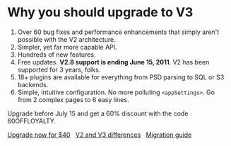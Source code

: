 
# Why you should upgrade to V3

1. Over 60 bug fixes and performance enhancements that simply aren't possible with the V2 architecture.
2. Simpler, yet far more capable API.
3. Hundreds of new features.
4. Free updates. **V2.8 support is ending June 15, 2011**. V2 has been supported for 3 years, folks.
5. 18+ plugins are available for everything from PSD parsing to SQL or S3 backends.
6. Simple, intuitive configuration. No more polluting `<appSettings>`. Go from 2 complex pages to 6 easy lines.


Upgrade before July 15 and get a 60% discount with the code 60OFFLOYALTY. 

<a class="large awesome green" href="/plugins/upgradefrom2">Upgrade now for $40</a> &nbsp; 
<a class="large awesome black" href="/docs/2to3/diff">V2 and V3 differences</a>  &nbsp; 
<a class="large awesome black" href="/docs/2to3/guide">Migration guide</a>  &nbsp; 